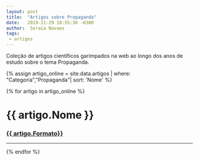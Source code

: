 ```yaml
---
layout: post
title:  "Artigos sobre Propaganda"
date:   2019-11-29 18:55:36 -0300
author:  Soraia Novaes
tags: 
 - artigos 
---
```


<p>Coleção de artigos científicos garimpados na web ao longo dos anos de estudo sobre o tema Propaganda.</p>

 {% assign artigo_online = site.data.artigos  | where: "Categoria","Propaganda"| sort: 'Nome'  %}

{% for artigo in artigo_online %}
<h1 class="post-title">{{ artigo.Nome }}</h1>

<h3><a href="{{ artigo.url}}">{{ artigo.Formato}}</a></h3>


<hr>

 {% endfor %}      
